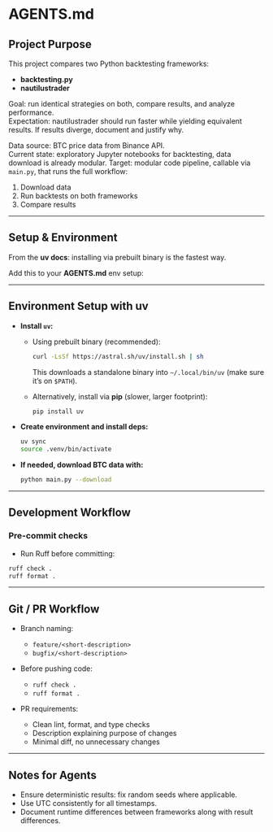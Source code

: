 # AGENTS.md

## Project Purpose

This project compares two Python backtesting frameworks:  
- **backtesting.py**  
- **nautilustrader**

Goal: run identical strategies on both, compare results, and analyze performance.  
Expectation: nautilustrader should run faster while yielding equivalent results. If results diverge, document and justify why.  

Data source: BTC price data from Binance API.  
Current state: exploratory Jupyter notebooks for backtesting, data download is already modular.
Target: modular code pipeline, callable via `main.py`, that runs the full workflow:  
1. Download data  
2. Run backtests on both frameworks  
3. Compare results  

---

## Setup & Environment
From the **uv docs**: installing via prebuilt binary is the fastest way.

Add this to your **AGENTS.md** env setup:

---

## Environment Setup with uv

* **Install `uv`:**

  * Using prebuilt binary (recommended):

    ```bash
    curl -LsSf https://astral.sh/uv/install.sh | sh
    ```

    This downloads a standalone binary into `~/.local/bin/uv` (make sure it’s on `$PATH`).
  * Alternatively, install via **pip** (slower, larger footprint):

    ```bash
    pip install uv
    ```

* **Create environment and install deps:**

  ```bash
  uv sync
  source .venv/bin/activate
  ```

* **If needed, download BTC data with:**
    ```bash
    python main.py --download
    ```

---

## Development Workflow

### Pre-commit checks
- Run Ruff before committing:  
```bash
ruff check .
ruff format .
````

---

## Git / PR Workflow

* Branch naming:

  * `feature/<short-description>`
  * `bugfix/<short-description>`

* Before pushing code:

  * `ruff check .`
  * `ruff format .`

* PR requirements:

  * Clean lint, format, and type checks
  * Description explaining purpose of changes
  * Minimal diff, no unnecessary changes

---

## Notes for Agents

* Ensure deterministic results: fix random seeds where applicable.
* Use UTC consistently for all timestamps.
* Document runtime differences between frameworks along with result differences.